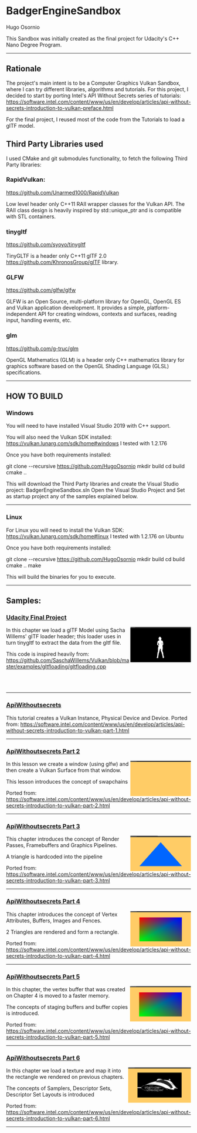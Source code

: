 # BadgerEngineSandbox
Hugo Osornio

This Sandbox was initially created as the final project for Udacity's C++ Nano Degree Program.

<hr>

## Rationale

The project's main intent is to be a Computer Graphics Vulkan Sandbox, where I can try different libraries, algorithms and tutorials.
For this project, I decided to start by porting Intel's API Without Secrets series of tutorials:
https://software.intel.com/content/www/us/en/develop/articles/api-without-secrets-introduction-to-vulkan-preface.html

For the final project, I reused most of the code from the Tutorials to load a glTF model.

## Third Party Libraries used

I used CMake and git submodules functionality, to fetch the following Third Party libraries:

### RapidVulkan:
https://github.com/Unarmed1000/RapidVulkan

Low level header only C++11 RAII wrapper classes for the Vulkan API. The RAII class design is heavily inspired by std::unique_ptr and is compatible with STL containers.

### tinygltf
https://github.com/syoyo/tinygltf

TinyGLTF is a header only C++11 glTF 2.0 https://github.com/KhronosGroup/glTF library.

### GLFW
https://github.com/glfw/glfw

GLFW is an Open Source, multi-platform library for OpenGL, OpenGL ES and Vulkan application development. It provides a simple, platform-independent API for creating windows, contexts and surfaces, reading input, handling events, etc.

### glm
https://github.com/g-truc/glm

OpenGL Mathematics (GLM) is a header only C++ mathematics library for graphics software based on the OpenGL Shading Language (GLSL) specifications.

<hr>

## HOW TO BUILD
### Windows

You will need to have installed Visual Studio 2019 with C++ support.

You will also need the Vulkan SDK installed:
https://vulkan.lunarg.com/sdk/home#windows
I tested with 1.2.176

Once you have both requirements installed:

git clone --recursive https://github.com/HugoOsornio
mkdir build
cd build
cmake ..

This will download the Third Party libraries and create the Visual Studio project: BadgerEngineSandbox.sln
Open the Visual Studio Project and Set as startup project any of the samples explained below.

<hr>

### Linux

For Linux you will need to install the Vulkan SDK:
https://vulkan.lunarg.com/sdk/home#linux
I tested with 1.2.176 on Ubuntu

Once you have both requirements installed:

git clone --recursive https://github.com/HugoOsornio
mkdir build
cd build
cmake ..
make

This will build the binaries for you to execute.

<hr>

## Samples:

### [Udacity Final Project](./SelfContainedSamples/UdacityFinalProject)
<img src="./SelfContainedSamples/UdacityFinalProject/UdacityFinalProject.png" height="96px" align="right">

In this chapter we load a glTF Model using Sacha Willems' glTF loader header; this loader uses in turn tinygltf to extract the data from the gltf file.

This code is inspired heavily from: https://github.com/SaschaWillems/Vulkan/blob/master/examples/gltfloading/gltfloading.cpp

<br><br>
<hr>

### [ApiWithoutsecrets](./SelfContainedSamples/ApiWithoutSecrets.cpp)

This tutorial creates a Vulkan Instance, Physical Device and Device.
Ported from: https://software.intel.com/content/www/us/en/develop/articles/api-without-secrets-introduction-to-vulkan-part-1.html

<hr>

### [ApiWithoutsecrets Part 2](./SelfContainedSamples/ApiWithoutSecrets_Part2.cpp)
<img src="./SelfContainedSamples/ApiWithoutSecrets_Part2.png" height="96px" align="right">

In this lesson we create a window (using glfw) and then create a Vulkan Surface from that window.

This lesson introduces the concept of swapchains

Ported from: https://software.intel.com/content/www/us/en/develop/articles/api-without-secrets-introduction-to-vulkan-part-2.html


<hr>

### [ApiWithoutsecrets Part 3](./SelfContainedSamples/ApiWithoutSecrets_Part3.cpp)
<img src="./SelfContainedSamples/ApiWithoutSecrets_Part3.png" height="96px" align="right">

This chapter introduces the concept of Render Passes, Framebuffers and Graphics Pipelines.

A triangle is hardcoded into the pipeline

Ported from: https://software.intel.com/content/www/us/en/develop/articles/api-without-secrets-introduction-to-vulkan-part-3.html

<hr>

### [ApiWithoutsecrets Part 4](./SelfContainedSamples/ApiWithoutSecrets_Part4.cpp)
<img src="./SelfContainedSamples/ApiWithoutSecrets_Part4.png" height="96px" align="right">

This chapter introduces the concept of Vertex Attributes, Buffers, Images and Fences. 

2 Triangles are rendered and form a rectangle.

Ported from: https://software.intel.com/content/www/us/en/develop/articles/api-without-secrets-introduction-to-vulkan-part-4.html
<hr>

### [ApiWithoutsecrets Part 5](./SelfContainedSamples/ApiWithoutSecrets_Part5.cpp)
<img src="./SelfContainedSamples/ApiWithoutSecrets_Part5.png" height="96px" align="right">

In this chapter, the vertex buffer that was created on Chapter 4 is moved to a faster memory.

The concepts of staging buffers and buffer copies is introduced.

Ported from: https://software.intel.com/content/www/us/en/develop/articles/api-without-secrets-introduction-to-vulkan-part-5.html

<hr>

### [ApiWithoutsecrets Part 6](./SelfContainedSamples/ApiWithoutSecrets_Part6.cpp)
<img src="./SelfContainedSamples/ApiWithoutSecrets_Part6.png" height="96px" align="right">

In this chapter we load a texture and map it into the rectangle we rendered on previous chapters.

The concepts of Samplers, Descriptor Sets, Descriptor Set Layouts is introduced

Ported from: https://software.intel.com/content/www/us/en/develop/articles/api-without-secrets-introduction-to-vulkan-part-6.html

<hr>